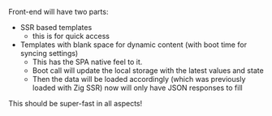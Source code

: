 
Front-end will have two parts:
- SSR based templates
	- this is for quick access
- Templates with blank space for dynamic content (with boot time for syncing settings)
	- This has the SPA native feel to it.
	- Boot call will update the local storage with the latest values and state
	- Then the data will be loaded accordingly (which was previously loaded with Zig SSR) now will only have JSON responses to fill

This should be super-fast in all aspects!